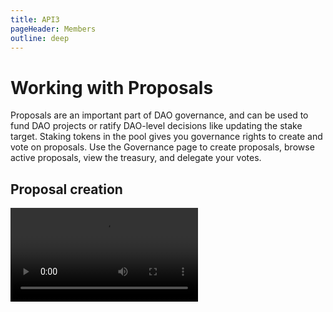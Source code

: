 ```yaml
---
title: API3
pageHeader: Members
outline: deep
---
```


<PageHeader/>

# Working with Proposals

Proposals are an important part of DAO governance, and can be used to fund DAO
projects or ratify DAO-level decisions like updating the stake target. Staking
tokens in the pool gives you governance rights to create and vote on proposals.
Use the Governance page to create proposals, browse active proposals, view the
treasury, and delegate your votes.

## Proposal creation

<!-- proposals and history video -->
<Video src="https://www.youtube.com/embed/k0XEkJtWAGk"/>

To create a proposal, there are two requirements:

1. You haven't created a proposal in the last 7 days.
2. You need at least 0.1% of the staking pool to create a proposal.

To view the percentage of staked tokens in the pool for an address, visit the
[DAO Tracker wallets page](https://tracker.api3.org/wallets).

In order for your proposal to succeed, a few steps are highly recommended.

1. Promote your idea and gather feedback on the API3 forum using a
   [sentiment check post](https://forum.api3.org/t/sentiment-check-template/56).
   Generally, ideas receiving community engagement on the forum are more likely
   to pass once crafted as official proposals.
2. Create an
   [official proposal](https://forum.api3.org/t/api3-dao-example-proposal-template/52)
   post on the API3 forum. This should contain a link to the proposal
   description on IPFS.
3. After receiving feedback from the above steps, create a formal proposal using
   the DAO dashboard as described below.

Proposals may be either primary or secondary. Primary proposals require an
absolute majority vote to pass, while secondary proposals require 15% and a
relative majority support.

## Creating a formal proposal

<!-- create a proposal video -->
<br/>
<Video src="https://www.youtube.com/embed/XO1iA3wSYMQ"/>

1. Click **New Proposal** on the Governance page.
2. **Proposal Type** \
   Proposals can be either Primary or Secondary voting types. These two types
   have access to separate treasuries, different voting settings, and different
   permissions to change contract settings. For a technical breakdown of the
   different permissions granted to the DAO's proposal types (and corresponding
   Agents) see this
   [README](https://github.com/api3dao/api3-dao/blob/develop/packages/dao/README.md#permissions).
3. **Title** \
   Enter a descriptive proposal title.The title will appear on the Governance
   page and is used to identify the proposal.
4. **Description**

   While a description can be typed text, it’s highly recommended to instead use
   a PDF hosted on IPFS and adding a link back to the forum where you posted
   your proposal for discussion.

   **Why use IPFS?** Consider this use case: You posted on the
   [API3 forum](https://forum.api3.org/) about a potential proposal. You
   received positive feedback and decided to formally create a proposal using
   the DAO dashboard. In the proposal's description field you provide a link
   back to the forum so people can again see the proposal details. How does the
   voter know that it's the exact same proposal they had read earlier in the
   forum? IPFS addressing content by its hash is convenient here, because any
   change you'll make to your proposal will change its hash.

   To create an IPFS link, upload a PDF version of your proposal to an IPFS
   provider like Pinata or Fleek. After the file is uploaded, the respective
   provider will create a URL with the IPFS hash for the PDF. Add the URL to
   your forum posting and the description field of your DAO dashboard proposal.

   Remember that the URL the voter sees in the DAO dashboard proposal
   description field is final and should match the URL on the forum.

5. **Target Contract Address** This is the address of the contract to call. For
   example, the commonly used target contract for USDC is
   `0xA0b86991c6218b36c1d19D4a2e9Eb0cE3606eB48`.

6. **Target Contract Signature** This defines the signature of the function to
   call within the target contract. For the target contract USDC address
   mentioned above use the exact signature below, without spaces (leading or
   otherwise):

<!-- The following prettier-ignore is important to prevent spaces in the parameters -->
<!-- prettier-ignore -->
```js
transfer(address,uint256)
```

::: danger Please note  
 Do not alter the signature in any way or else your proposal will be invalid.
:::

7. **ETH Value** \
   You can use zero if the target function is not payable.
8. **Parameters**

   These are the arguments that will be used to satisfy the signature of the
   target contract function in step 6.

   For example, if you use the USDC contract address
   0xA0b86991c6218b36c1d19D4a2e9Eb0cE3606eB48, you will be calling its transfer
   function, as indicated in step 6, should the proposal pass.

   If you wanted to transfer 499,999 USDC to a specific wallet (in this example
   0xF…EE9), the respective Agent (primary or secondary) would be calling the
   USDC contract to transfer the USDC to the desired wallet. The arguments would
   look like this:

<!-- The following prettier-ignore is important to prevent spaces in the parameters -->
<!-- prettier-ignore -->
   ```json
   ["0xF4EB52Cf9D31a...d1663d78ddDEE9","499999000000"]
   ```

- The arguments must be provided in JSON array format where the values are
  stringified.
- USDC uses 6 decimal places of precision as opposed to 18 that many other ERC20
  tokens use. Consequently, multiply the desired $USD by 10^6 to get the USDC
  amount to enter.

  Note that since `transfer(address,uint256)` function transfers funds from the
  sender to the specified address, the USDC is asked to be supplied from the
  Agent's balance.

  **ENS Names:** You are also encouraged to use the
  [ENS app](https://app.ens.domains/) to register a name and associate it with
  an Ethereum account. Then, while entering your proposal parameters, you can
  use this ENS name instead of the account address. Before making the
  transaction that will create the proposal, the DAO dashboard will look up the
  address that the ENS name is pointing to and use the raw address in the
  proposal. Therefore, changing the address that the ENS name is pointing to
  after this look up operation WILL NOT have an effect on the proposal.

  For voters to see your ENS name instead of the raw address on the proposal
  details page, you will have to use the [ENS app](https://app.ens.domains/) to
  set a reverse record pointing to your ENS name (i.e., you need to have your
  raw address point to the ENS name). If your proposal will make a
  `transfer(address,uint256)` call to an ERC20 token contract where the address
  is the address of a multisig wallet, you can
  [set a reverse record with the multisig](https://medium.com/the-ethereum-name-service/you-can-now-manage-ens-names-with-gnosis-safe-9ddcb7e6c4ac)
  to your ENS name. See Parameters in
  [this proposal](https://api3.eth/#/history/secondary-31) for an example.

9. Click **Create** \
   The proposal is then added to the proposal list and can be voted on.
10. **Return to the
    [API3 forum](https://forum.api3.org/c/official-proposals/5)** \
    Add a comment to your post with a link to your newly created proposal. This
    will help encourage community members to vote.

## Proposal execution

A proposal is ready for execution if all of the following requirements have been
met:

1. The proposal hasn't already been executed
2. The proposal's voting period has ended
3. The total "For" votes exceeds the "Against" votes
4. Depending on the proposal type you selected, the respective amount of voting
   power voted “For” the proposal.

Both primary and secondary type proposals execute immediately once 50% of all
voting power has voted "For" them.
